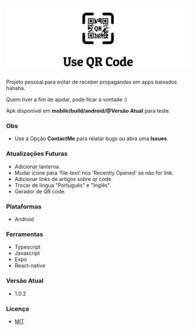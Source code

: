 # ![Use QR Code!](/docs/use-qr-code.png "Use QR Code") 

Projeto pessoal para evitar de receber propagandas em apps baixados hahaha.

Quem tiver a fim de ajudar, pode ficar a vontade :)

Apk disponível em **mobile/build/android/@Versão Atual** para teste.

### Obs
- Use a Opção **ContactMe** para relatar bugs ou abra uma **Issues**.

### Atualizações Futuras
- Adicionar lanterna.
- Mudar icone para 'file-text' nos 'Recently Opened' se não for link. 
- Adicionar links de artigos sobre qr code.
- Trocar de língua "Português" e "Inglês". 
- Gerador de QR code.

### Plataformas
- Android

### Ferramentas
- Typescript
- Javascript
- Expo
- React-native

### Versão Atual
- 1.0.2

### Licença
- [MIT](/docs/LICENÇA)